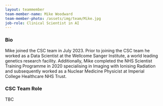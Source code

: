 ```yaml
---
layout: teammember
team-member-name: Mike Woodward
team-member-photo: /assets/img/team/Mike.jpg
job-role: Clinical Scientist in AI
---
```


### Bio
Mike joined the CSC team in July 2023. Prior to joining the CSC team he worked as a Data Scientist at the Wellcome Sanger Institute, a world leading genetics research facility. Additionally, Mike completed the NHS Scientist Training Programme in 2020 specialising in Imaging with Ionising Radiation and subsequently worked as a Nuclear Medicine Physicist at Imperial College Healthcare NHS Trust.


### CSC Team Role
TBC
